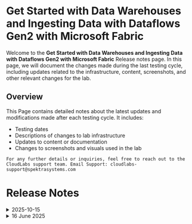 # Get Started with Data Warehouses and Ingesting Data with Dataflows Gen2 with Microsoft Fabric  

Welcome to the **Get Started with Data Warehouses and Ingesting Data with Dataflows Gen2 with Microsoft Fabric** Release notes page. In this page, we will document the changes made during the last testing cycle, including updates related to the infrastructure, content, screenshots, and other relevant changes for the lab.

## Overview

This Page contains detailed notes about the latest updates and modifications made after each testing cycle. It includes:

- Testing dates
- Descriptions of changes to lab infrastructure
- Updates to content or documentation
- Changes to screenshots and visuals used in the lab

`For any further details or inquiries, feel free to reach out to the CloudLabs support team. Email Support: cloudlabs-support@spektrasystems.com`

# Release Notes

<details>
  <summary>2025-10-15</summary>

## Release Date: 2025-10-15

### Summary of Changes

Made minor updates by adding clearer, up-to-date UI screenshots and refining instructions to enhance clarity, improve accuracy, and ensure a smoother learning experience.  

### Infrastructure Changes

N/A

### Content Changes

N/A

### Screenshot Updates

- **Minor updates**: 

    - **Updated UI Screenshots**: Replaced screenshots to match the latest user interface.
      
### Testing Notes

- **Testing Date**: 2025-10-15

### Testing Scope 

Performed end-to-end architecture validation, including RBAC and policy compliance checks, and verification of prerequisites.

---
</details>

<details>
  <summary>16 June 2025</summary>

## Infrastructure Changes

NA

## Content Changes

- **Change**: 
  - Updated the content for improved clarity


## Screenshot Updates

- **Change**: 

    1. Screenshots have been updated to reflect the introduction of Copilot in Fabric, and all images have been revised accordingly.
    2. Getting started page has been Updated as per new Ui updates in cloudlabs portal

## Testing Notes

- **Testing Date**: 2025-06-13

</details>
